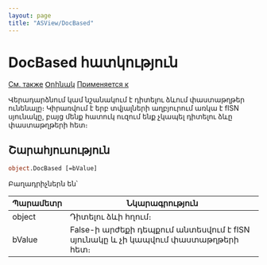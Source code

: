 ```yaml
---
layout: page
title: "ASView/DocBased"
---
```



# DocBased հատկություն

[См. также](../Asview.md) [Օրինակ](../../Examples/E_AsView.html) [Применяется к](../Asview.md)

Վերադարձնում կամ նշանակում է դիտելու ձևում փաստաթղթեր ունենալը։ Կիրառվում է երբ տվյալների աղբյուրում առկա է fISN սյունակը, բայց մենք հատուկ ուզում ենք չկապել դիտելու ձևը փաստաթղթերի հետ։ 


## Շարահյուսություն

``` vb
object.DocBased [=bValue] 
```
Բաղադրիչներն են՝


| Պարամետր | Նկարագրություն |
|--|--|
| object | Դիտելու ձևի հղում։ |
| bValue | False-ի արժեքի դեպքում անտեսվում է fISN սյունակը և չի կապվում փաստաթղթերի հետ։  |

